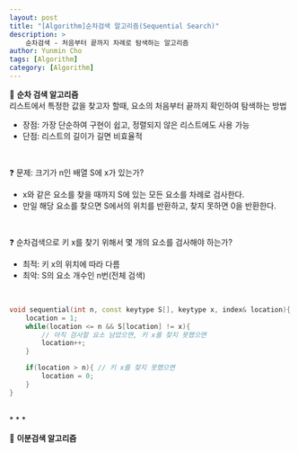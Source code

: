 ```yaml
---
layout: post
title: "[Algorithm]순차검색 알고리즘(Sequential Search)"
description: >
    순차검색 - 처음부터 끝까지 차례로 탐색하는 알고리즘
author: Yunmin Cho
tags: [Algorithm]
category: [Algorithm]
---  
```


📌 __순차 검색 알고리즘__   
리스트에서 특정한 값을 찾고자 할때, 요소의 처음부터 끝까지 확인하여 탐색하는 방법  
- 장점: 가장 단순하여 구현이 쉽고, 정렬되지 않은 리스트에도 사용 가능  
- 단점: 리스트의 길이가 길면 비효율적  

<br/>

❓ 문제: 크기가 n인 배열 S에 x가 있는가?   
- x와 같은 요소를 찾을 때까지 S에 있는 모든 요소를 차례로 검사한다.  
- 만일 해당 요소를 찾으면 S에서의 위치를 반환하고, 찾지 못하면 0을 반환한다.  

<br/>

❓ 순차검색으로 키 x를 찾기 위해서 몇 개의 요소를 검사해야 하는가?  
- 최적: 키 x의 위치에 따라 다름  
- 최악: S의 요소 개수인 n번(전체 검색)  

<br/>  

~~~c++
void sequential(int n, const keytype S[], keytype x, index& location){
    location = 1;
    while(location <= n && S[location] != x){ 
        // 아직 검사할 요소 남았으면, 키 x를 찾지 못했으면
        location++;
    }

    if(location > n){ // 키 x를 찾지 못했으면
        location = 0;
    }
}
~~~  

<br/>  
* * *  
<br/>  

📌 __이분검색 알고리즘__  
